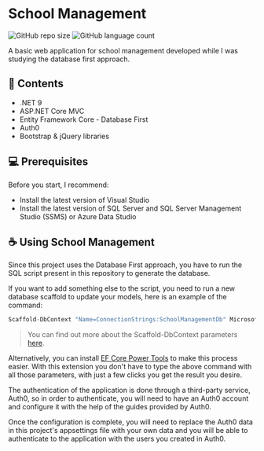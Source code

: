 # School Management
![GitHub repo size](https://img.shields.io/github/repo-size/ChicoFinels/SchoolManagement?style=for-the-badge)
![GitHub language count](https://img.shields.io/github/languages/count/ChicoFinels/SchoolManagement?style=for-the-badge)

<p>A basic web application for school management developed while I was studying the database first approach.</p>

## 📝 Contents

- .NET 9
- ASP.NET Core MVC
- Entity Framework Core - Database First
- Auth0
- Bootstrap & jQuery libraries

## 💻 Prerequisites

Before you start, I recommend:
- Install the latest version of Visual Studio
- Install the latest version of SQL Server and SQL Server Management Studio (SSMS) or Azure Data Studio

## ☕ Using School Management

<p>Since this project uses the Database First approach, you have to run the SQL script present in this repository to generate the database.</p>
<p>If you want to add something else to the script, you need to run a new database scaffold to update your models, here is an example of the command:</p>

```csharp
Scaffold-DbContext "Name=ConnectionStrings:SchoolManagementDb" Microsoft.EntityFrameworkCore.SqlServer -OutputDir Data -Force -NoOnConfiguring 
```

><p>You can find out more about the Scaffold-DbContext parameters <a href="https://learn.microsoft.com/en-us/ef/core/cli/powershell#scaffold-dbcontext">here</a>.</p>

<p>Alternatively, you can install <a href="https://marketplace.visualstudio.com/items?itemName=ErikEJ.EFCorePowerTools">EF Core Power Tools</a> to make this process easier. With this extension you don't have to type the above command with all those parameters, with just a few clicks you get the result you desire.</p>

<p>The authentication of the application is done through a third-party service, Auth0, so in order to authenticate, you will need to have an Auth0 account and configure it with the help of the guides provided by Auth0.</p>
<p>Once the configuration is complete, you will need to replace the Auth0 data in this project's appsettings file with your own data and you will be able to authenticate to the application with the users you created in Auth0.</p>
